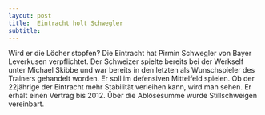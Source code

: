 ```yaml
---
layout: post
title:  Eintracht holt Schwegler
subtitle:  
---
```


Wird er die Löcher stopfen? Die Eintracht hat Pirmin Schwegler von Bayer Leverkusen verpflichtet. Der Schweizer spielte bereits bei der Werkself unter Michael Skibbe und war bereits in den letzten als Wunschspieler des Trainers gehandelt worden. Er soll im defensiven Mittelfeld spielen. Ob der 22jährige der Eintracht mehr Stabilität verleihen kann, wird man sehen. Er erhält einen Vertrag bis 2012. Über die Ablösesumme wurde Stillschweigen vereinbart.


